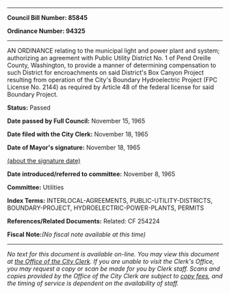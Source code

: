 

********

**Council Bill Number: 85845**
   
**Ordinance Number: 94325**
********

 AN ORDINANCE relating to the municipal light and power plant and system; authorizing an agreement with Public Utility District No. 1 of Pend Oreille County, Washington, to provide a manner of determining compensation to such District for encroachments on said District's Box Canyon Project resulting from operation of the City's Boundary Hydroelectric Project (FPC License No. 2144) as required by Article 48 of the federal license for said Boundary Project.

**Status:** Passed
   
**Date passed by Full Council:** November 15, 1965
   
**Date filed with the City Clerk:** November 18, 1965
   
**Date of Mayor's signature:** November 18, 1965
   
[(about the signature date)](/~public/approvaldate.htm)
   
   
   
**Date introduced/referred to committee:** November 8, 1965
   
**Committee:** Utilities
   
   
**Index Terms:** INTERLOCAL-AGREEMENTS, PUBLIC-UTILITY-DISTRICTS, BOUNDARY-PROJECT, HYDROELECTRIC-POWER-PLANTS, PERMITS

**References/Related Documents:** Related: CF 254224

**Fiscal Note:**_(No fiscal note available at this time)_
********

_No text for this document is available on-line. You may view this document at [the Office of the City Clerk](http://www.seattle.gov/leg/clerk/contactUs.htm). If you are unable to visit the Clerk's Office, you may request a copy or scan be made for you by Clerk staff. Scans and copies provided by the Office of the City Clerk are subject to [copy fees](http://clerk.seattle.gov/~public/clerkfees.htm), and the timing of service is dependent on the availability of staff._

